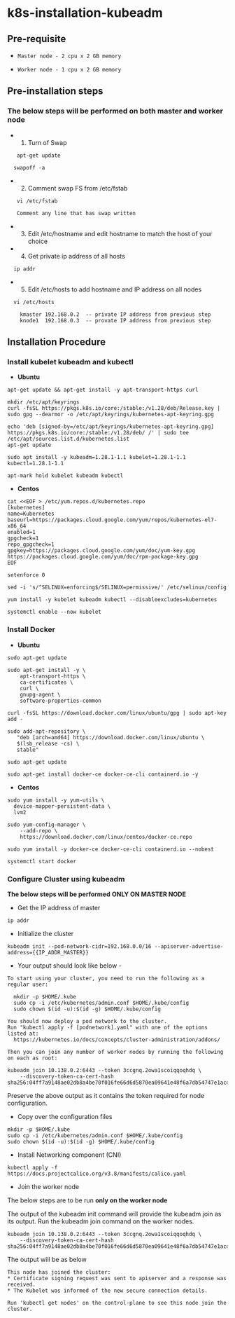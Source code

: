 # k8s-installation-kubeadm

##  Pre-requisite 

*     Master node - 2 cpu x 2 GB memory
*     Worker node - 1 cpu x 2 GB memory

## Pre-installation steps

###  The below steps will be performed on both master and worker node 

*  1.  Turn of Swap

`   apt-get update`

`   swapoff -a ` 

*  2.  Comment swap FS from /etc/fstab 

`   vi /etc/fstab`

`   Comment any line that has swap written` 

*  3.  Edit /etc/hostname and edit hostname to match the host of your choice 

*  4.  Get private ip address of all hosts 

`   ip addr ` 

*  5.  Edit /etc/hosts to add hostname and IP address on all nodes 

`   vi /etc/hosts ` 

~~~
    kmaster 192.168.0.2  -- private IP address from previous step
    knode1  192.168.0.3  -- provate IP address from previous step 
~~~


## Installation Procedure 

### Install kubelet kubeadm and kubectl 

* **Ubuntu**

```
apt-get update && apt-get install -y apt-transport-https curl

mkdir /etc/apt/keyrings
curl -fsSL https://pkgs.k8s.io/core:/stable:/v1.28/deb/Release.key | sudo gpg --dearmor -o /etc/apt/keyrings/kubernetes-apt-keyring.gpg

echo 'deb [signed-by=/etc/apt/keyrings/kubernetes-apt-keyring.gpg] https://pkgs.k8s.io/core:/stable:/v1.28/deb/ /' | sudo tee /etc/apt/sources.list.d/kubernetes.list
apt-get update

sudo apt install -y kubeadm=1.28.1-1.1 kubelet=1.28.1-1.1 kubectl=1.28.1-1.1

apt-mark hold kubelet kubeadm kubectl

```

* **Centos**

```
cat <<EOF > /etc/yum.repos.d/kubernetes.repo
[kubernetes]
name=Kubernetes
baseurl=https://packages.cloud.google.com/yum/repos/kubernetes-el7-x86_64
enabled=1
gpgcheck=1
repo_gpgcheck=1
gpgkey=https://packages.cloud.google.com/yum/doc/yum-key.gpg https://packages.cloud.google.com/yum/doc/rpm-package-key.gpg
EOF

setenforce 0

sed -i 's/^SELINUX=enforcing$/SELINUX=permissive/' /etc/selinux/config

yum install -y kubelet kubeadm kubectl --disableexcludes=kubernetes

systemctl enable --now kubelet

```

### Install Docker 

* **Ubuntu**

```
sudo apt-get update

sudo apt-get install -y \
    apt-transport-https \
    ca-certificates \
    curl \
    gnupg-agent \
    software-properties-common

curl -fsSL https://download.docker.com/linux/ubuntu/gpg | sudo apt-key add -

sudo add-apt-repository \
   "deb [arch=amd64] https://download.docker.com/linux/ubuntu \
   $(lsb_release -cs) \
   stable"

sudo apt-get update

sudo apt-get install docker-ce docker-ce-cli containerd.io -y
```

* **Centos**

```
sudo yum install -y yum-utils \
  device-mapper-persistent-data \
  lvm2

sudo yum-config-manager \
    --add-repo \
    https://download.docker.com/linux/centos/docker-ce.repo

sudo yum install -y docker-ce docker-ce-cli containerd.io --nobest

systemctl start docker

```


### Configure Cluster using kubeadm

**The below steps will be performed** __**ONLY ON MASTER NODE**__

* Get the IP address of master

```
ip addr
```


* Initialize the cluster

```
kubeadm init --pod-network-cidr=192.168.0.0/16 --apiserver-advertise-address={{IP_ADDR_MASTER}}

```

* Your output should look like below - 

```
To start using your cluster, you need to run the following as a regular user:

  mkdir -p $HOME/.kube
  sudo cp -i /etc/kubernetes/admin.conf $HOME/.kube/config
  sudo chown $(id -u):$(id -g) $HOME/.kube/config

You should now deploy a pod network to the cluster.
Run "kubectl apply -f [podnetwork].yaml" with one of the options listed at:
  https://kubernetes.io/docs/concepts/cluster-administration/addons/

Then you can join any number of worker nodes by running the following on each as root:

kubeadm join 10.138.0.2:6443 --token 3ccgnq.2owa1scoiqqoqhdq \
    --discovery-token-ca-cert-hash sha256:04ff7a9148ae02db8a4be70f016fe66d6d5870ea09641e48f6a7db54747e1acd 

```

Preserve the above output as it contains the token required for node configuration. 

* Copy over the configuration files

```
mkdir -p $HOME/.kube
sudo cp -i /etc/kubernetes/admin.conf $HOME/.kube/config
sudo chown $(id -u):$(id -g) $HOME/.kube/config

```


* Install Networking component (CNI)

```
kubectl apply -f https://docs.projectcalico.org/v3.8/manifests/calico.yaml

```



* Join the worker node 


The below steps are to be run __**only on the worker node**__ 

The output of the kubeadm init command will provide the kubeadm join as its output. Run the kubeadm join command on the worker nodes. 



```
kubeadm join 10.138.0.2:6443 --token 3ccgnq.2owa1scoiqqoqhdq \
    --discovery-token-ca-cert-hash sha256:04ff7a9148ae02db8a4be70f016fe66d6d5870ea09641e48f6a7db54747e1acd 

```

The output will be as below 

```
This node has joined the cluster:
* Certificate signing request was sent to apiserver and a response was received.
* The Kubelet was informed of the new secure connection details.

Run 'kubectl get nodes' on the control-plane to see this node join the cluster.

```





